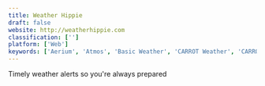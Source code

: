 ```yaml
---
title: Weather Hippie
draft: false 
website: http://weatherhippie.com
classification: ['']
platform: ['Web']
keywords: ['Aerium', 'Atmos', 'Basic Weather', 'CARROT Weather', 'CARROT Weather for Mac', 'ClimaCell Micro Weather API', 'Climate For Me', 'Dark Sky for Web', 'Fresh Air', 'Hello Weather', 'Poncho The Weathercat', 'Rainyscope', 'Snowflake Weather', 'Sun', 'Tinyclouds', 'Tropos', 'Weather Puppy App', 'Weather-10kb', 'WeatherKit 3', 'WeatherScout', 'WeatherWheel']
---
```

Timely weather alerts so you're always prepared